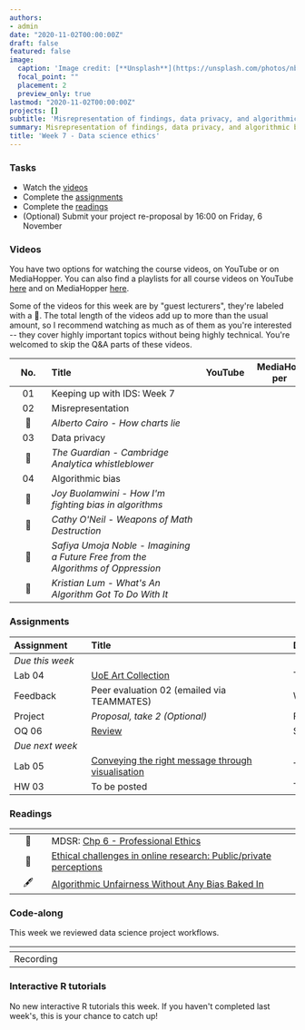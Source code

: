 ```yaml
---
authors:
- admin
date: "2020-11-02T00:00:00Z"
draft: false
featured: false
image:
  caption: 'Image credit: [**Unsplash**](https://unsplash.com/photos/nbKaLT4cmRM)'
  focal_point: ""
  placement: 2
  preview_only: true
lastmod: "2020-11-02T00:00:00Z"
projects: []
subtitle: 'Misrepresentation of findings, data privacy, and algorithmic bias :woman_technologist:'
summary: Misrepresentation of findings, data privacy, and algorithmic bias
title: 'Week 7 - Data science ethics'
---
```


### Tasks

- Watch the [videos](/post/07-week/#videos)
- Complete the [assignments](/post/07-week/#assignments)
- Complete the [readings](/post/07-week/#readings)
- (Optional) Submit your project re-proposal by 16:00 on Friday, 6 November

### Videos

You have two options for watching the course videos, on YouTube or on MediaHopper. You can also find a playlists for all course videos on YouTube [here](https://www.youtube.com/playlist?list=PLNUVZZ6hfXX1tyUykCWShOKZdIB0TIhtM) and on MediaHopper [here](https://media.ed.ac.uk/playlist/dedicated/183821961/1_r35z2f16/).

Some of the videos for this week are by "guest lecturers", they're labeled with a :microphone:. The total length of the videos add up to more than the usual amount, so I recommend watching as much as of them as you're interested -- they cover highly important topics without being highly technical. You're welcomed to skip the Q&A parts of these videos.

| <div style="width:50px;text-align:center">No.</div> | <div style="width:250px;text-align:left">Title</div> | <div style="width:80px;text-align:center">YouTube</div> | <div style="width:80px;text-align:center">MediaHopper</div> |  <div style="width:80px;text-align:center">Slides</div> | <div style="width:80px;text-align:center">Length</div> |
|:---:|:---------------------|:-------:|:-----------:|:--------:|:------:|
| 01 | Keeping up with IDS: Week 7 | [<span style='color: red;'><i class='fab fa-youtube fa-lg'></i></span>](https://youtu.be/27tyt1EzDzQ) | [<span style='color: #0A1E3F;'><i class='fas fa-file-video fa-lg'></i></span>](https://media.ed.ac.uk/media/IDS+-+Week+07+-+01+-+Keeping+up+with+IDS/1_k3ax8wao)  | [<span style='color: #4b5357;'><i class='fas fa-desktop fa-lg'></i></span>](https://ids-s1-20.github.io/slides/week-07/w7-d01-kuwids/w7-d01-kuwids.pdf) | 17:06 | 
| 02 | Misrepresentation | [<span style='color: red;'><i class='fab fa-youtube fa-lg'></i></span>](https://youtu.be/C_-rTKfswUI) | [<span style='color: #0A1E3F;'><i class='fas fa-file-video fa-lg'></i></span>](https://media.ed.ac.uk/media/IDS+-+Week+07+-+02+-+Misrepresentation/1_xd5nfj5q)  | [<span style='color: #4b5357;'><i class='fas fa-desktop fa-lg'></i></span>](https://ids-s1-20.github.io/slides/week-07/w7-d02-misrepresentation/w7-d02-misrepresentation.html) | 22:15 | 
| :microphone: | *Alberto Cairo - How charts lie* | [<span style='color: red;'><i class='fab fa-youtube fa-lg'></i></span>](https://youtu.be/Low28hx4wyk) |  |  | 57:23 | 
| 03 | Data privacy | [<span style='color: red;'><i class='fab fa-youtube fa-lg'></i></span>](https://youtu.be/c4fvdoNbcSw) | [<span style='color: #0A1E3F;'><i class='fas fa-file-video fa-lg'></i></span>](https://media.ed.ac.uk/media/IDS+-+Week+07+-+03+-+Data+privacy/1_oaf4h6o8)  | [<span style='color: #4b5357;'><i class='fas fa-desktop fa-lg'></i></span>](https://ids-s1-20.github.io/slides/week-07/w7-d03-privacy/w7-d03-privacy.html) | 10:01 | 
| :microphone: | *The Guardian - Cambridge Analytica whistleblower* | [<span style='color: red;'><i class='fab fa-youtube fa-lg'></i></span>](https://youtu.be/FXdYSQ6nu-M) |  |  | 13:03 | 
| 04 | Algorithmic bias | [<span style='color: red;'><i class='fab fa-youtube fa-lg'></i></span>](https://youtu.be/E2eD72pwtps) | [<span style='color: #0A1E3F;'><i class='fas fa-file-video fa-lg'></i></span>](https://media.ed.ac.uk/media/IDS+-+Week+07+-+04+-+Algorithmic+bias/1_8548lq3e)  | [<span style='color: #4b5357;'><i class='fas fa-desktop fa-lg'></i></span>](https://ids-s1-20.github.io/slides/week-07/w7-d04-algorithmic-bias/w7-d04-algorithmic-bias.html) | 23:29 | 
| :microphone: | *Joy Buolamwini - How I'm fighting bias in algorithms* | [<span style='color: red;'><i class='fab fa-youtube fa-lg'></i></span>](https://youtu.be/UG_X_7g63rY) |  |  | 8:44 | 
| :microphone: | *Cathy O'Neil - Weapons of Math Destruction* | [<span style='color: red;'><i class='fab fa-youtube fa-lg'></i></span>](https://youtu.be/TQHs8SA1qpk) |  |  | 33:39 | 
| :microphone: | *Safiya Umoja Noble - Imagining a Future Free from the Algorithms of Oppression* | [<span style='color: red;'><i class='fab fa-youtube fa-lg'></i></span>](https://youtu.be/tNi_U1Bb1S0) |  |  | 33:22 | 
| :microphone: | *Kristian Lum - What's An Algorithm Got To Do With It* | [<span style='color: red;'><i class='fab fa-youtube fa-lg'></i></span>](https://youtu.be/5zxDwA99soA) |  |  | 12:12 | 


### Assignments

| <div style="width:120px;text-align:left">Assignment</div> | <div style="width:340px;text-align:left">Title</div> | <div style="width:200px;text-align:left">Due</div> |
|:---|:---|:---|
| *Due this week* | | |
| Lab 04 | [UoE Art Collection](https://ids-s1-20.github.io/labs/lab-04/lab-04-uoe-art.html) | Tue, 3 Nov, 16:00 UK |
| Feedback | Peer evaluation 02 (emailed via TEAMMATES) | Wed, 4 Nov, 16:00 UK |
| Project | *Proposal, take 2 (Optional)* | Fri, 6 Nov, 16:00 UK |
| OQ 06 | [Review](http://minecr.shinyapps.io/06-review) | Sun, 8 Nov, 23:59 UK |
| *Due next week* | | |
| Lab 05 | [Conveying the right message through visualisation](https://ids-s1-20.github.io/labs/lab-05/lab-05-better-viz) | Tue, 10 Nov, 16:00 UK |
| HW 03  | To be posted | Thur, 12 Nov, 16:00 UK |

### Readings

| <div style="width:50px"></div>  | <div style="width:420px"></div>  |  <div style="width:200px"></div> |
|:---:|:---|:---:|
| :open_book: | MDSR: [Chp 6 - Professional Ethics](https://mdsr-book.github.io/excerpts/mdsr-ethics.pdf) | **Required** |
| :page_facing_up: | [Ethical challenges in online research: Public/private perceptions](https://journals.sagepub.com/doi/pdf/10.1177/1747016116650720) | Optional |
| :fountain_pen: | [Algorithmic Unfairness Without Any Bias Baked In](http://aaronsadventures.blogspot.com/2019/01/discussion-of-unfairness-in-machine.html) | Optional  |

### Code-along

This week we reviewed data science project workflows.

| <div style="width:200px"></div>  | <div style="width:480px"></div>  |
|:---|:---|
| Recording | [<span style="color: red;"><i class="fab fa-youtube fa-lg"></i></span>](https://youtu.be/ZQke97ewn8Q) &nbsp;&nbsp;&nbsp;&nbsp;&nbsp; [<span style="color: #0A1E3F;"><i class="fas fa-file-video fa-lg"></i></span>](https://media.ed.ac.uk/media/IDS+-+Week+07+-+05+-+Code+along/1_kofaciz7) |

### Interactive R tutorials

No new interactive R tutorials this week. If you haven't completed last week's, this is your chance to catch up!
